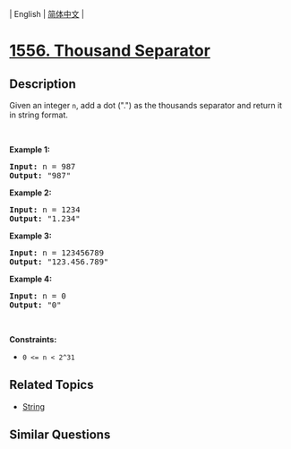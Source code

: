 
| English | [简体中文](README.md) |

# [1556. Thousand Separator](https://leetcode-cn.com/problems/thousand-separator/)

## Description

<p>Given an&nbsp;integer <code>n</code>, add a dot (&quot;.&quot;)&nbsp;as the thousands separator and return it in&nbsp;string format.</p>

<p>&nbsp;</p>
<p><strong>Example 1:</strong></p>

<pre>
<strong>Input:</strong> n = 987
<strong>Output:</strong> &quot;987&quot;
</pre>

<p><strong>Example 2:</strong></p>

<pre>
<strong>Input:</strong> n = 1234
<strong>Output:</strong> &quot;1.234&quot;
</pre>

<p><strong>Example 3:</strong></p>

<pre>
<strong>Input:</strong> n = 123456789
<strong>Output:</strong> &quot;123.456.789&quot;
</pre>

<p><strong>Example 4:</strong></p>

<pre>
<strong>Input:</strong> n = 0
<strong>Output:</strong> &quot;0&quot;
</pre>

<p>&nbsp;</p>
<p><strong>Constraints:</strong></p>

<ul>
	<li><code>0 &lt;= n &lt; 2^31</code></li>
</ul>


## Related Topics

- [String](https://leetcode-cn.com/tag/string)

## Similar Questions


